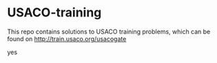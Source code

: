 # USACO-training
This repo contains solutions to USACO training problems, which can be found on http://train.usaco.org/usacogate

yes
